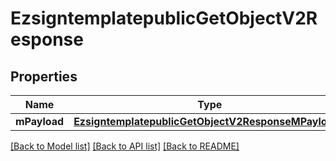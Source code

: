 # EzsigntemplatepublicGetObjectV2Response

## Properties
Name | Type | Description | Notes
------------ | ------------- | ------------- | -------------
**mPayload** | [**EzsigntemplatepublicGetObjectV2ResponseMPayload***](EzsigntemplatepublicGetObjectV2ResponseMPayload.md) |  | 

[[Back to Model list]](../README.md#documentation-for-models) [[Back to API list]](../README.md#documentation-for-api-endpoints) [[Back to README]](../README.md)


